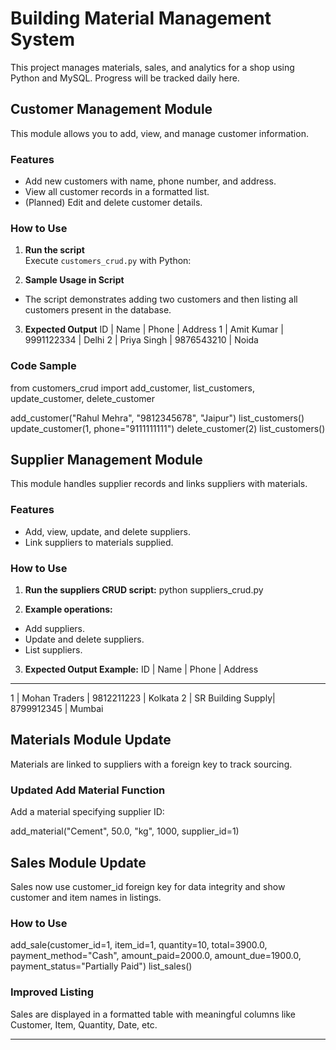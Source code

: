 # Building Material Management System

This project manages materials, sales, and analytics for a shop using Python and MySQL.
Progress will be tracked daily here.

## Customer Management Module

This module allows you to add, view, and manage customer information.

### Features

- Add new customers with name, phone number, and address.
- View all customer records in a formatted list.
- (Planned) Edit and delete customer details.

### How to Use

1. **Run the script**  
   Execute `customers_crud.py` with Python:


2. **Sample Usage in Script**
- The script demonstrates adding two customers and then listing all customers present in the database.

3. **Expected Output**
ID | Name | Phone | Address
1 | Amit Kumar | 9991122334 | Delhi
2 | Priya Singh | 9876543210 | Noida


### Code Sample
from customers_crud import add_customer, list_customers, update_customer, delete_customer

add_customer("Rahul Mehra", "9812345678", "Jaipur")
list_customers()
update_customer(1, phone="9111111111")
delete_customer(2)
list_customers()

## Supplier Management Module

This module handles supplier records and links suppliers with materials.

### Features
- Add, view, update, and delete suppliers.
- Link suppliers to materials supplied.

### How to Use

1. **Run the suppliers CRUD script:**
    python suppliers_crud.py

2. **Example operations:**
- Add suppliers.
- Update and delete suppliers.
- List suppliers.

3. **Expected Output Example:**
ID | Name              | Phone       | Address
-----------------------------------------------
1  | Mohan Traders     | 9812211223  | Kolkata
2  | SR Building Supply| 8799912345  | Mumbai

## Materials Module Update

Materials are linked to suppliers with a foreign key to track sourcing.

### Updated Add Material Function
Add a material specifying supplier ID:

add_material("Cement", 50.0, "kg", 1000, supplier_id=1)

## Sales Module Update

Sales now use customer_id foreign key for data integrity and show customer and item names in listings.

### How to Use

add_sale(customer_id=1, item_id=1, quantity=10, total=3900.0,
         payment_method="Cash", amount_paid=2000.0, amount_due=1900.0,
         payment_status="Partially Paid")
list_sales()

### Improved Listing
Sales are displayed in a formatted table with meaningful columns like Customer, Item, Quantity, Date, etc.


---

